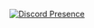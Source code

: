 [![Discord Presence](https://lanyard-profile-readme.vercel.app/api/714889517433356389)](https://discord.com/users/714889517433356389)
